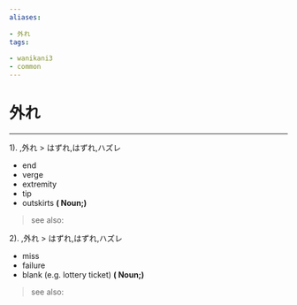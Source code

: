 ```yaml
---
aliases:
    
- 外れ
tags:
    
- wanikani3
- common
---
```


# 外れ
---
1).
,外れ > はずれ,はずれ,ハズレ

- end
- verge
- extremity
- tip
- outskirts
**( Noun;)**
> see also: 
            
2).
,外れ > はずれ,はずれ,ハズレ

- miss
- failure
- blank (e.g. lottery ticket)
**( Noun;)**
> see also: 
            